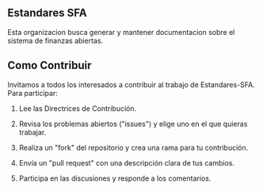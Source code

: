 ## Estandares SFA

Esta organizacion busca generar y mantener documentacion sobre el sistema de finanzas abiertas.

## Como Contribuir

Invitamos a todos los interesados a contribuir al trabajo de Estandares-SFA. Para participar:

1. Lee las Directrices de Contribución.

2. Revisa los problemas abiertos ("issues") y elige uno en el que quieras trabajar.

3. Realiza un "fork" del repositorio y crea una rama para tu contribución.

4. Envía un "pull request" con una descripción clara de tus cambios.

5. Participa en las discusiones y responde a los comentarios.

<!--

**Here are some ideas to get you started:**

🙋‍♀️ A short introduction - what is your organization all about?
🌈 Contribution guidelines - how can the community get involved?
👩‍💻 Useful resources - where can the community find your docs? Is there anything else the community should know?
🍿 Fun facts - what does your team eat for breakfast?
🧙 Remember, you can do mighty things with the power of [Markdown](https://docs.github.com/github/writing-on-github/getting-started-with-writing-and-formatting-on-github/basic-writing-and-formatting-syntax)
-->
